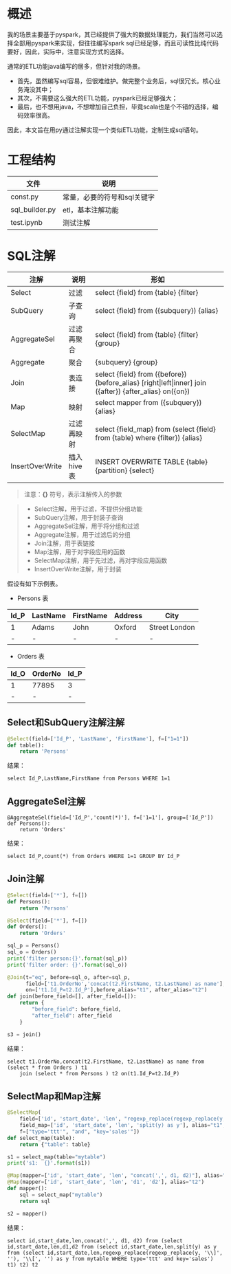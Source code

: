 # 概述
我的场景主要基于pyspark，其已经提供了强大的数据处理能力，我们当然可以选择全部用pyspark来实现，但往往编写spark sql已经足够，而且可读性比纯代码要好，因此，实际中，注意实现方式的选择。

通常的ETL功能java编写的居多，但针对我的场景。
- 首先，虽然编写sql容易，但很难维护。做完整个业务后，sql很冗长。核心业务淹没其中；
- 其次，不需要这么强大的ETL功能，pyspark已经足够强大；
- 最后，也不想用java，不想增加自己负担，毕竟scala也是个不错的选择，编码效率很高。

因此，本文旨在用py通过注解实现一个类似ETL功能，定制生成sql语句。

# 工程结构
文件 | 说明
---|---
const.py | 常量，必要的符号和sql关键字
sql_builder.py | etl，基本注解功能
test.ipynb | 测试注解

# SQL注解

注解| 说明 | 形如
---|---|---
Select | 过滤 | select {field} from {table} {filter}
SubQuery | 子查询 | select {field} from ({subquery}) {alias}
AggregateSel | 过滤再聚合 | select {field} from {table} {filter} {group}
Aggregate | 聚合 | {subquery} {group}
Join | 表连接 | select {field} from ({before}) {before_alias} \[right&#124;left&#124;inner\] join ({after}) {after_alias} on({on})
Map | 映射| select mapper from ({subquery}) {alias}
SelectMap | 过滤再映射 | select {field_map} from (select {field} from {table} where {filter}) {alias}
InsertOverWrite | 插入hive表 | INSERT OVERWRITE TABLE {table} {partition} {select}

> 注意：**{}** 符号，表示注解传入的参数

> - Select注解，用于过滤，不提供分组功能
> - SubQuery注解，用于封装子查询
> - AggregateSel注解，用于将分组和过滤
> - Aggregate注解，用于过滤后的分组
> - Join注解，用于表链接
> - Map注解，用于对字段应用的函数
> - SelectMap注解，用于先过滤，再对字段应用函数
> - InsertOverWrite注解，用于封装

假设有如下示例表。

- Persons 表

Id_P	| LastName	| FirstName	| Address	| City
---|---|---|---|---
1	| Adams	| John	| Oxford | Street London
- | - | - | - | - 

- Orders 表

Id_O	| OrderNo	| Id_P
---|---|---
1	| 77895	| 3
- | - | -


## Select和SubQuery注解注解
```python
@Select(field=['Id_P', 'LastName', 'FirstName'], f=["1=1"])
def table():
    return 'Persons'
```
结果：
```
select Id_P,LastName,FirstName from Persons WHERE 1=1
```
## AggregateSel注解
```
@AggregateSel(field=['Id_P','count(*)'], f=['1=1'], group=['Id_P'])
def Persons():
    return 'Orders'
```
结果：
```
select Id_P,count(*) from Orders WHERE 1=1 GROUP BY Id_P
```

## Join注解
```python
@Select(field=['*'], f=[])
def Persons():
    return 'Persons'

@Select(field=['*'], f=[])
def Orders():
    return 'Orders'

sql_p = Persons()
sql_o = Orders()
print('filter person:{}'.format(sql_p))
print('filter order: {}'.format(sql_o))

@Join(t="eq", before=sql_o, after=sql_p, 
      field=['t1.OrderNo','concat(t2.FirstName, t2.LastName) as name'], 
      on=['t1.Id_P=t2.Id_P'],before_alias="t1", after_alias="t2")
def join(before_field=[], after_field=[]):
    return {
        "before_field": before_field,
        "after_field": after_field
    }

s3 = join()
```
结果：
```
select t1.OrderNo,concat(t2.FirstName, t2.LastName) as name from (select * from Orders ) t1
    join (select * from Persons ) t2 on(t1.Id_P=t2.Id_P)
```
## SelectMap和Map注解
```python
@SelectMap(
    field=['id', 'start_date', 'len', "regexp_replace(regexp_replace(y, '\\\\]', ''), '\\\\[', '') as y"],
    field_map=['id', 'start_date', 'len', 'split(y) as y'], alias="t1",
    f=["type='ttt'", "and", "key='sales'"])
def select_map(table):
    return {"table": table}

s1 = select_map(table="mytable")
print('s1:  {}'.format(s1))

@Map(mapper=['id', 'start_date', 'len', "concat(',', d1, d2)"], alias="t2")
@Map(mapper=['id', 'start_date', 'len', 'd1', 'd2'], alias="t2")
def mapper():
    sql = select_map("mytable")
    return sql

s2 = mapper()
```
结果：
```
select id,start_date,len,concat(',', d1, d2) from (select id,start_date,len,d1,d2 from (select id,start_date,len,split(y) as y from (select id,start_date,len,regexp_replace(regexp_replace(y, '\\]', ''), '\\[', '') as y from mytable WHERE type='ttt' and key='sales') t1) t2) t2
```
